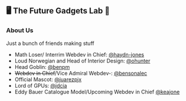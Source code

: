 ## 🖥️ The Future Gadgets Lab 📡 

### About Us
Just a bunch of friends making stuff

- Math Loser/ Interrim Webdev in Chief: [@haydn-jones](https://github.com/haydn-jones)
- Loud Norwegian and Head of Interior Design: [@ohunter](https://github.com/ohunter)
- Head Goblin: [@benpm](https://github.com/benpm)
- ~~Webdev in Chief~~/Vice Admiral Webdev-: [@bensonalec](https://github.com/bensonalec)
- Official Mascot: [@juarezpjx](https://github.com/juarezpjx)
- Lord of GPUs: [@jdcia](https://github.com/jdcia)
- Eddy Bauer Catalogue Model/Upcoming Webdev in Chief [@keajone](https://github.com/keajone)
